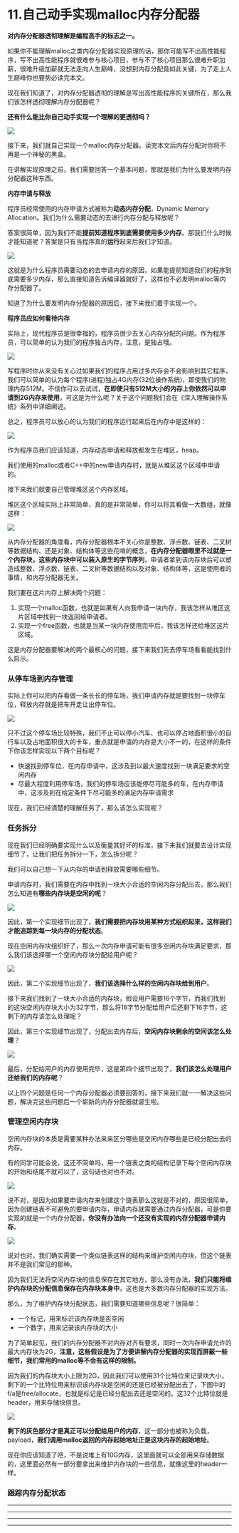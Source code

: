 # 11.自己动手实现malloc内存分配器

**对内存分配器透彻理解是编程高手的标志之一。**&#x20;

如果你不能理解malloc之类内存分配器实现原理的话，那你可能写不出高性能程序，写不出高性能程序就很难参与核心项目，参与不了核心项目那么很难升职加薪，很难升级加薪就无法走向人生巅峰，没想到内存分配竟如此关键，为了走上人生巅峰你也要势必读完本文。&#x20;

现在我们知道了，对内存分配器透彻的理解是写出高性能程序的关键所在，那么我们该怎样透彻理解内存分配器呢？

**还有什么能比你自己动手实现一个理解的更透彻吗？**

****![](.gitbook/assets/11\_1.jpg)****

接下来，我们就自己实现一个malloc内存分配器。读完本文后内存分配对你将不再是一个神秘的黑盒。&#x20;

在讲解实现原理之前，我们需要回答一个基本问题，那就是我们为什么要发明内存分配器这种东西。

**内存申请与释放**

程序员经常使用的内存申请方式被称为**动态内存分配**，Dynamic Memory Allocation。我们为什么需要动态的去进行内存分配与释放呢？

答案很简单，因为我们不能**提前知道程序到底需要使用多少内存**。那我们什么时候才能知道呢？答案是只有当程序真的**运行**起来后我们才知道。

![](.gitbook/assets/11\_2.jpg)

这就是为什么程序员需要动态的去申请内存的原因，如果能提前知道我们的程序到底需要多少内存，那么直接知道告诉编译器就好了，这样也不必发明malloc等内存分配器了。

知道了为什么要发明内存分配器的原因后，接下来我们着手实现一个。

**程序员应如何看待内存**

实际上，现代程序员是很幸福的，程序员很少去关心内存分配的问题。作为程序员，可以简单的认为我们的程序独占内存，注意，是独占哦。

![](.gitbook/assets/11\_3.jpg)

写程序时你从来没有关心过如果我们的程序占用过多内存会不会影响到其它程序，我们可以简单的认为每个程序(进程)独占4G内存(32位操作系统)，即使我们的物理内存512M。不信你可以去试试，**在即使只有512M大小的内存上你依然可以申请到2G内存来使用**，可这是为什么呢？关于这个问题我们会在《深入理解操作系统》系列中详细阐述。

总之，程序员可以放心的认为我们的程序运行起来后在内存中是这样的：

![](.gitbook/assets/11\_4.jpg)

作为程序员我们应该知道，内存动态申请和释放都发生在堆区，heap。

我们使用的malloc或者C++中的new申请内存时，就是从堆区这个区域中申请的。&#x20;

接下来我们就要自己管理堆区这个内存区域。&#x20;

堆区这个区域实际上非常简单，真的是非常简单，你可以将其看做一大数组，就像这样：

![](.gitbook/assets/11\_5.jpg)

从内存分配器的角度看，内存分配器根本不关心你是整数、浮点数、链表、二叉树等数据结构、还是对象、结构体等这些花哨的概念，**在内存分配器眼里不过就是一个内存块，这些内存块中可以装入原生的字节序列**，申请者拿到该内存块后可以塑造成整数、浮点数、链表、二叉树等数据结构以及对象、结构体等，这是使用者的事情，和内存分配器无关。&#x20;

我们要在这片内存上解决两个问题：

1. 实现一个malloc函数，也就是如果有人向我申请一块内存，我该怎样从堆区这片区域中找到一块返回给申请者。
2. 实现一个free函数，也就是当某一块内存使用完毕后，我该怎样还给堆区这片区域。

这是内存分配器要解决的两个最核心的问题，接下来我们先去停车场看看能找到什么启示。

### 从停车场到内存管理

实际上你可以把内存看做一条长长的停车场，我们申请内存就是要找到一块停车位，释放内存就是把车开走让出停车位。

![](.gitbook/assets/11\_6.jpg)

只不过这个停车场比较特殊，我们不止可以停小汽车、也可以停占地面积很小的自行车以及占地面积很大的卡车，重点就是申请的内存是大小不一的，在这样的条件下你该怎样实现以下两个目标呢？

* 快速找到停车位，在内存申请中，这涉及到以最大速度找到一块满足要求的空闲内存
* 尽最大程度利用停车场，我们的停车场应该能停尽可能多的车，在内存申请中，这涉及到在给定条件下尽可能多的满足内存申请需求

现在，我们已经清楚的理解任务了，那么该怎么实现呢？

### 任务拆分

现在我们已经明确要实现什么以及衡量其好坏的标准，接下来我们就要去设计实现细节了，让我们把任务拆分一下，怎么拆分呢？&#x20;

我们可以自己想一下从内存的申请到释放需要哪些细节。&#x20;

申请内存时，我们需要在内存中找到一块大小合适的空闲内存分配出去，那么我们怎么知道有**哪些内存块是空闲的呢**？

![](.gitbook/assets/11\_7.jpg)

因此，第一个实现细节出现了，**我们需要把内存块用某种方式组织起来，这样我们才能追踪到每一块内存的分配状态**。&#x20;

现在空闲内存块组织好了，那么一次内存申请可能有很多空闲内存块满足要求，那么我们该选择哪一个空闲内存块分配给用户呢？

![](.gitbook/assets/11\_8.jpg)

因此，第二个实现细节出现了，**我们该选择什么样的空闲内存块给到用户**。&#x20;

接下来我们找到了一块大小合适的内存块，假设用户需要16个字节，而我们找到的这块空闲内存块大小为32字节，那么将16字节分配给用户后还剩下16字节，这剩下的内存该怎么处理呢？&#x20;

因此，第三个实现细节出现了，分配出去内存后，**空闲内存块剩余的空间该怎么处理**？

![](.gitbook/assets/11\_9.jpg)

最后，分配给用户的内存使用完毕，这是第四个细节出现了，**我们该怎么处理用户还给我们的内存呢**？

&#x20;以上四个问题是任何一个内存分配器必须要回答的，接下来我们就一一解决这些问题，解决完这些问题后一个崭新的内存分配器就诞生啦。

### 管理空闲内存块

空闲内存块的本质是需要某种办法来来区分哪些是空闲内存哪些是已经分配出去的内存。&#x20;

有的同学可能会说，这还不简单吗，用一个链表之类的结构记录下每个空闲内存块的开始和结尾不就可以了，这句话也对也不对。

![](.gitbook/assets/11\_10.jpg)

说不对，是因为如果要申请内存来创建这个链表那么这就是不对的，原因很简单，因为创建链表不可避免的要申请内存，申请内存就需要通过内存分配器，可是你要实现的就是一个内存分配器，**你没有办法向一个还没有实现的内存分配器申请内存**。

![](.gitbook/assets/11\_11.jpg)

说对也对，我们确实需要一个类似链表这样的结构来维护空闲内存块，但这个链表并不是我们常见的那种。&#x20;

因为我们无法将空闲内存块的信息保存在其它地方，那么没有办法，**我们只能将维护内存块的分配信息保存在内存块本身中**，这也是大多数内存分配器的实现方法。&#x20;

那么，为了维护内存块分配状态，我们需要知道哪些信息呢？很简单：

* 一个标记，用来标识该内存块是否空闲
* 一个数字，用来记录该内存块的大小

为了简单起见，我们的内存分配器不对内存对齐有要求，同时一次内存申请允许的最大内存块为2G，**注意，这些假设是为了方便讲解内存分配器的实现而屏蔽一些细节，我们常用的malloc等不会有这样的限制。**

因为我们的内存块大小上限为2G，因此我们可以使用31个比特位来记录块大小，剩下的一个比特位用来标识该内存块是空闲的还是已经被分配出去了，下图中的f/a是free/allocate，也就是标记是已经分配出去还是空闲的。这32个比特位就是header，用来存储块信息。

![](.gitbook/assets/11\_12.jpg)

**剩下的灰色部分才是真正可以分配给用户的内存**，这一部分也被称为负载，payload，**我们调用malloc返回的内存起始地址正是这块内存的起始地址**。&#x20;

现在你应该知道了吧，不是说堆上有10G内存，这里面就可以全部用来存储数据的，这里面必然有一部分要拿出来维护内存块的一些信息，就像这里的header一样。

### 跟踪内存分配状态



****

****

****

****
